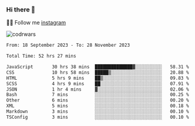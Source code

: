 ### Hi there 👋

👨‍💻 Follow me [instagram](https://instagram.com/an.grsmnko?igshid=ZDdkNTZiNTM=](https://instagram.com/an.grsmnko?igshid=ZDdkNTZiNTM=))

![codrwars](https://www.codewars.com/users/rsschool_c9af20f58c35c696/badges/micro) 

<!--START_SECTION:waka-->

```txt
From: 18 September 2023 - To: 28 November 2023

Total Time: 52 hrs 27 mins

JavaScript       30 hrs 38 mins  ██████████████▓░░░░░░░░░░   58.31 %
CSS              10 hrs 58 mins  █████▒░░░░░░░░░░░░░░░░░░░   20.88 %
HTML             5 hrs 9 mins    ██▒░░░░░░░░░░░░░░░░░░░░░░   09.83 %
SCSS             4 hrs 9 mins    ██░░░░░░░░░░░░░░░░░░░░░░░   07.91 %
JSON             1 hr 4 mins     ▓░░░░░░░░░░░░░░░░░░░░░░░░   02.06 %
Bash             7 mins          ░░░░░░░░░░░░░░░░░░░░░░░░░   00.25 %
Other            6 mins          ░░░░░░░░░░░░░░░░░░░░░░░░░   00.20 %
XML              5 mins          ░░░░░░░░░░░░░░░░░░░░░░░░░   00.18 %
Markdown         3 mins          ░░░░░░░░░░░░░░░░░░░░░░░░░   00.10 %
TSConfig         3 mins          ░░░░░░░░░░░░░░░░░░░░░░░░░   00.10 %
```

<!--END_SECTION:waka-->

